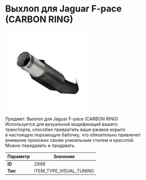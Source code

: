 # Выхлоп для Jaguar F-pace (CARBON RING)

![Item Image](../img/2996.webp?raw=true)

Предмет: Выхлоп для Jaguar F-pace (CARBON RING)<br>Используется для визуальной модификаций вашего<br>транспорта, способен превратить ваше ржавое корыто<br>в настоящую порхающую бабочку, что обязательно привлечет<br>внимание прохожих своим уникальным стилем и красотой.<br>Можно передавать и продавать.


| Параметр | Значение |
|----------|----------|
| **ID** | 2996 |
| **Тип** | ITEM_TYPE_VISUAL_TUNING |

